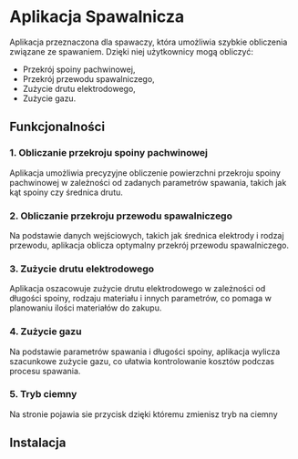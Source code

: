 # Aplikacja Spawalnicza

Aplikacja przeznaczona dla spawaczy, która umożliwia szybkie obliczenia związane ze spawaniem. Dzięki niej użytkownicy mogą obliczyć:
- Przekrój spoiny pachwinowej,
- Przekrój przewodu spawalniczego,
- Zużycie drutu elektrodowego,
- Zużycie gazu.

## Funkcjonalności

### 1. Obliczanie przekroju spoiny pachwinowej
Aplikacja umożliwia precyzyjne obliczenie powierzchni przekroju spoiny pachwinowej w zależności od zadanych parametrów spawania, takich jak kąt spoiny czy średnica drutu.

### 2. Obliczanie przekroju przewodu spawalniczego
Na podstawie danych wejściowych, takich jak średnica elektrody i rodzaj przewodu, aplikacja oblicza optymalny przekrój przewodu spawalniczego.

### 3. Zużycie drutu elektrodowego
Aplikacja oszacowuje zużycie drutu elektrodowego w zależności od długości spoiny, rodzaju materiału i innych parametrów, co pomaga w planowaniu ilości materiałów do zakupu.

### 4. Zużycie gazu
Na podstawie parametrów spawania i długości spoiny, aplikacja wylicza szacunkowe zużycie gazu, co ułatwia kontrolowanie kosztów podczas procesu spawania.

### 5. Tryb ciemny
Na stronie pojawia sie przycisk dzięki któremu zmienisz tryb na ciemny

## Instalacja
